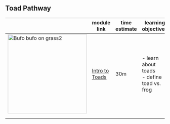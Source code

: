 ## Toad Pathway

|   | module link  | time estimate  |  learning objectives  | |
|---|---|---|---|---|
|  <a title="Korall, CC BY-SA 3.0 &lt;https://creativecommons.org/licenses/by-sa/3.0&gt;, via Wikimedia Commons" href="https://commons.wikimedia.org/wiki/File:Bufo_bufo_on_grass2.JPG"><img width="250" alt="Bufo bufo on grass2" src="https://upload.wikimedia.org/wikipedia/commons/thumb/3/37/Bufo_bufo_on_grass2.JPG/512px-Bufo_bufo_on_grass2.JPG"></a> | [Intro to Toads](https://liascript.github.io/course/?https://raw.githubusercontent.com/arcus/education_modules/data_visualization_ggplot2/data_visualization_in_ggplot2/data_visualization_ggplot2.md#1)  | 30m  | - learn about toads </br> - define toad vs. frog  |   |
|   |   |   |   |   |
|   |   |   |   |   |

